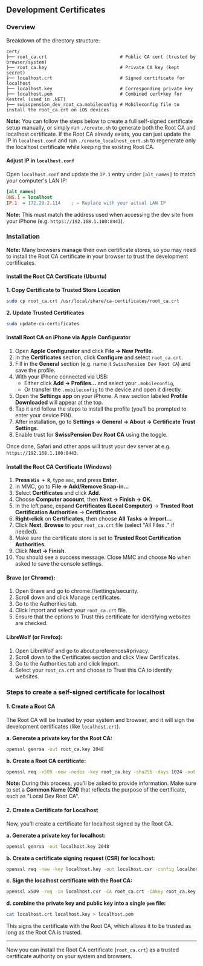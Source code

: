 ## Development Certificates

### Overview

Breakdown of the directory structure:

```text
cert/
├── root_ca.crt                           # Public CA cert (trusted by browser/system)
├── root_ca.key                           # Private CA key (kept secret)
├── localhost.crt                         # Signed certificate for localhost
├── localhost.key                         # Corresponding private key
├── localhost.pem                         # Combined cert+key for Kestrel (used in .NET)
├── swisspension_dev_root_ca.mobileconfig # Mobileconfig file to install the root_ca.crt on iOS devices
```

**Note:** You can follow the steps below to create a full self-signed certificate setup manually, or simply run `./create.sh` to generate both the Root CA and localhost certificate. If the Root CA already exists, you can just update the IP in `localhost.conf` and run `./create_localhost_cert.sh` to regenerate only the localhost certificate while keeping the existing Root CA.

#### Adjust IP in `localhost.conf`

Open `localhost.conf` and update the `IP.1` entry under `[alt_names]` to match your computer's LAN IP:

```ini
[alt_names]
DNS.1 = localhost
IP.1  = 172.20.2.114    ; ← Replace with your actual LAN IP
```

**Note:** This must match the address used when accessing the dev site from your iPhone (e.g. `https://192.168.1.100:8443`).

### Installation

**Note:** Many browsers manage their own certificate stores, so you may need to install the Root CA certificate in your browser to trust the development certificates.

#### Install the Root CA Certificate (Ubuntu)

**1. Copy Certificate to Trusted Store Location**

```sh
sudo cp root_ca.crt /usr/local/share/ca-certificates/root_ca.crt
```

**2. Update Trusted Certificates**

```sh
sudo update-ca-certificates
```

#### Install Root CA on iPhone via Apple Configurator

1. Open **Apple Configurator** and click **File → New Profile**.
2. In the **Certificates** section, click **Configure** and select `root_ca.crt`.
3. Fill in the **General** section (e.g. name it `SwissPension Dev Root CA`) and save the profile.
4. With your iPhone connected via USB:
    - Either click **Add → Profiles...** and select your `.mobileconfig`,
    - Or transfer the `.mobileconfig` to the device and open it directly.
5. Open the **Settings app** on your iPhone. A new section labeled **Profile Downloaded** will appear at the top.
6. Tap it and follow the steps to install the profile (you’ll be prompted to enter your device PIN).
7. After installation, go to **Settings → General → About → Certificate Trust Settings**.
8. Enable trust for **SwissPension Dev Root CA** using the toggle.

Once done, Safari and other apps will trust your dev server at e.g. `https://192.168.1.100:8443`.

#### Install the Root CA Certificate (Windows)

1. **Press `Win + R`**, type `mmc`, and press **Enter**.
2. In MMC, go to **File → Add/Remove Snap-in...**
3. Select **Certificates** and click **Add**.
4. Choose **Computer account**, then **Next → Finish → OK**.
5. In the left pane, expand **Certificates (Local Computer)** → **Trusted Root Certification Authorities** → **Certificates**.
6. **Right-click** on **Certificates**, then choose **All Tasks → Import...**
7. Click **Next**, **Browse** to your `root_ca.crt` file (select "All Files _._" if needed).
8. Make sure the certificate store is set to **Trusted Root Certification Authorities**.
9. Click **Next → Finish**.
10. You should see a success message. Close MMC and choose **No** when asked to save the console settings.

#### Brave (or Chrome):

1.  Open Brave and go to chrome://settings/security.
2.  Scroll down and click Manage certificates.
3.  Go to the Authorities tab.
4.  Click Import and select your `root_ca.crt` file.
5.  Ensure that the options to Trust this certificate for identifying websites are checked.

#### LibreWolf (or Firefox):

1.  Open LibreWolf and go to about:preferences#privacy.
2.  Scroll down to the Certificates section and click View Certificates.
3.  Go to the Authorities tab and click Import.
4.  Select your `root_ca.crt` and choose to Trust this CA to identify websites.

### Steps to create a self-signed certificate for localhost

#### 1. **Create a Root CA**

The Root CA will be trusted by your system and browser, and it will sign the development certificates (like `localhost.crt`).

**a. Generate a private key for the Root CA:**

```sh
openssl genrsa -out root_ca.key 2048
```

**b. Create a Root CA certificate:**

```sh
openssl req -x509 -new -nodes -key root_ca.key -sha256 -days 1024 -out root_ca.crt -config root_ca.conf
```

**Note:** During this process, you’ll be asked to provide information. Make sure to set a **Common Name (CN)** that reflects the purpose of the certificate, such as "Local Dev Root CA".

#### 2. **Create a Certificate for Localhost**

Now, you'll create a certificate for localhost signed by the Root CA.

**a. Generate a private key for localhost:**

```sh
openssl genrsa -out localhost.key 2048
```

**b. Create a certificate signing request (CSR) for localhost:**

```sh
openssl req -new -key localhost.key -out localhost.csr -config localhost.conf
```

**c. Sign the localhost certificate with the Root CA:**

```sh
openssl x509 -req -in localhost.csr -CA root_ca.crt -CAkey root_ca.key -CAcreateserial -out localhost.crt -days 500 -sha256 -extfile localhost.conf -extensions req_ext
```

**d. combine the private key and public key into a single `pem` file:**

```sh
cat localhost.crt localhost.key > localhost.pem
```

This signs the certificate with the Root CA, which allows it to be trusted as long as the Root CA is trusted.

---

Now you can install the Root CA certificate (`root_ca.crt`) as a trusted certificate authority on your system and browsers.
